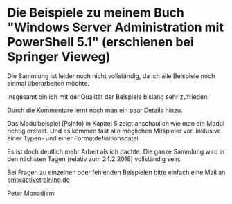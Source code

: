# Die Beispiele zu meinem Buch "Windows Server Administration mit PowerShell 5.1" (erschienen bei Springer Vieweg)

Die Sammlung ist leider noch nicht vollständig, da ich alle Beispiele noch einmal überarbeiten möchte.

Insgesamt bin ich  mit der Qualität der Beispiele bislang sehr zufrieden.

Durch die Kommentare lernt noch man ein paar Details hinzu.

Das Modulbeispiel (PsInfo) in Kapitel 5 zeigt anschaulich wie man ein Modul richtig erstellt. Und es kommen fast alle möglichen Mitspieler vor. Inklusive einer Typen- und 
einer Formatdefinitionsdatei.

Es ist doch deutlich mehr Arbeit als ich dachte. Die ganze Sammlung wird in den nächsten Tagen (relativ zum 24.2.2018) vollständig sein.

Bei Fragen zu einzelnen oder fehlenden Beispielen bitte einfach eine Mail an pm@activetraining.de

Peter Monadjemi
